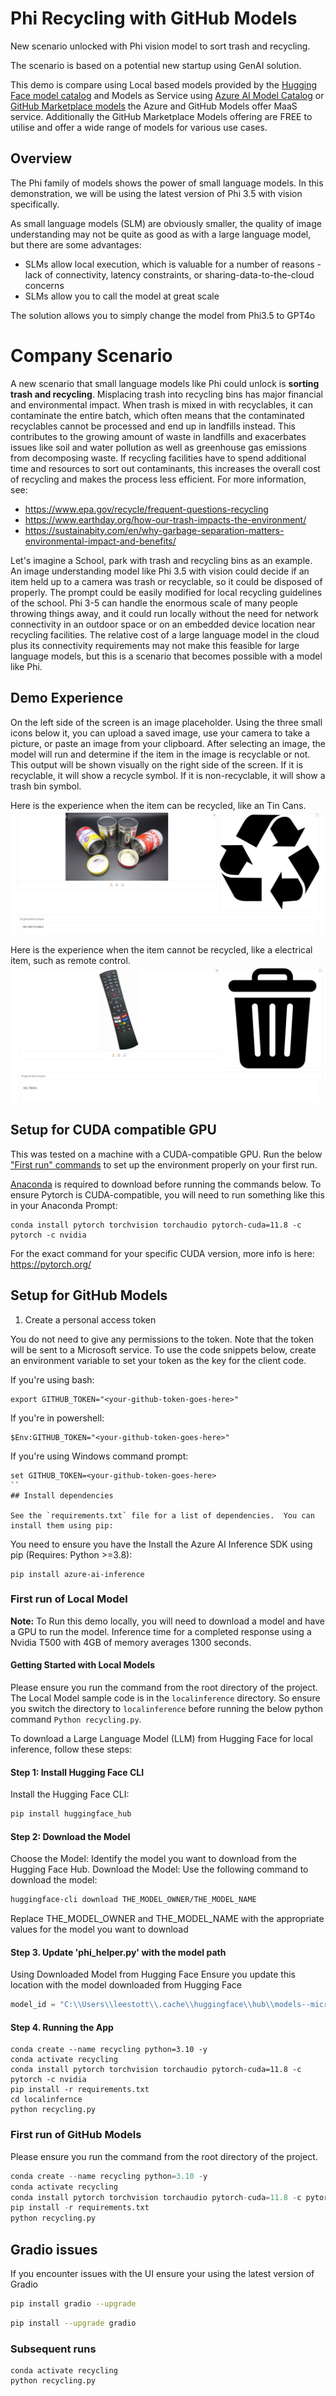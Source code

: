 # Phi Recycling with GitHub Models

New scenario unlocked with Phi vision model to sort trash and recycling. 

The scenario is based on a potential new startup using GenAI solution.

This demo is compare using Local based models provided by the [Hugging Face model catalog](https://huggingface.co) and Models as Service using [Azure AI Model Catalog](https://ai.azure.com) or [GitHub Marketplace models](https://github.com/marketplace/models) the Azure and GitHub Models offer MaaS service. Additionally the GitHub Marketplace Models offering are FREE to utilise and offer a wide range of models for various use cases.

## Overview 
The Phi family of models shows the power of small language models.  In this demonstration, we will be using the latest version of Phi 3.5 with vision specifically.  

As small language models (SLM) are obviously smaller, the quality of image understanding may not be quite as good as with a large language model, but there are some advantages:

+ SLMs allow local execution, which is valuable for a number of reasons - lack of connectivity, latency constraints, or sharing-data-to-the-cloud concerns
+ SLMs allow you to call the model at great scale

The solution allows you to simply change the model from Phi3.5 to GPT4o 

# Company Scenario

A new scenario that small language models like Phi could unlock is **sorting trash and recycling**.  Misplacing trash into recycling bins has major financial and environmental impact.  When trash is mixed in with recyclables, it can contaminate the entire batch, which often means that the contaminated recyclables cannot be processed and end up in landfills instead.  This contributes to the growing amount of waste in landfills and exacerbates issues like soil and water pollution as well as greenhouse gas emissions from decomposing waste.  If recycling facilities have to spend additional time and resources to sort out contaminants, this increases the overall cost of recycling and makes the process less efficient.  For more information, see:
+ https://www.epa.gov/recycle/frequent-questions-recycling
+ https://www.earthday.org/how-our-trash-impacts-the-environment/
+ https://sustainabity.com/en/why-garbage-separation-matters-environmental-impact-and-benefits/

Let's imagine a School, park with trash and recycling bins as an example.  An image understanding model like Phi 3.5 with vision could decide if an item held up to a camera was trash or recyclable, so it could be disposed of properly.  The prompt could be easily modified for local recycling guidelines of the school.  Phi 3-5 can handle the enormous scale of many people throwing things away, and it could run locally without the need for network connectivity in an outdoor space or on an embedded device location near recycling facilities.  The relative cost of a large language model in the cloud plus its connectivity requirements may not make this feasible for large language models, but this is a scenario that becomes possible with a model like Phi.  

## Demo Experience

On the left side of the screen is an image placeholder.  Using the three small icons below it, you can upload a saved image, use your camera to take a picture, or paste an image from your clipboard.  After selecting an image, the model will run and determine if the item in the image is recyclable or not.  This output will be shown visually on the right side of the screen.  If it is recyclable, it will show a recycle symbol.  If it is non-recyclable, it will show a trash bin symbol.  

Here is the experience when the item can be recycled, like an Tin Cans.  
!["The input to the model is an image of a Tin Can.  The output displayed is a large trash bin symbol."](DemoUI-tin.jpg)

Here is the experience when the item cannot be recycled, like a electrical item, such as remote control. 
!["The input to the model is an image of a electrical remote control.  The output displayed is a large trash bin symbol."](DemoUI-remote.jpg)
 
## Setup for CUDA compatible GPU
 
This was tested on a machine with a CUDA-compatible GPU.  Run the below ["First run" commands](#first-run) to set up the environment properly on your first run.  

[Anaconda](https://www.anaconda.com/download/) is required to download before running the commands below.
To ensure Pytorch is CUDA-compatible, you will need to run something like this in your Anaconda Prompt:

```
conda install pytorch torchvision torchaudio pytorch-cuda=11.8 -c pytorch -c nvidia
```
For the exact command for your specific CUDA version, more info is here: https://pytorch.org/

## Setup for GitHub Models

1. Create a personal access token

You do not need to give any permissions to the token. Note that the token will be sent to a Microsoft service.
To use the code snippets below, create an environment variable to set your token as the key for the client code.

If you're using bash:
```
export GITHUB_TOKEN="<your-github-token-goes-here>"
```
If you're in powershell:
```
$Env:GITHUB_TOKEN="<your-github-token-goes-here>"
```
If you're using Windows command prompt:
```
set GITHUB_TOKEN=<your-github-token-goes-here>
``
## Install dependencies

See the `requirements.txt` file for a list of dependencies.  You can install them using pip:
```

You need to ensure you have the Install the Azure AI Inference SDK using pip (Requires: Python >=3.8):
```
pip install azure-ai-inference
```

### First run of Local Model

**Note:**
To Run this demo locally, you will need to download a model and have a GPU to run the model. Inference time for a completed response using a Nvidia T500 with 4GB of memory averages 1300 seconds.

#### Getting Started with Local Models

Please ensure you run the command from the root directory of the project. The Local Model sample code is in the `localinference` directory. So ensure you switch the directory to `localinference` before running the below python command `Python recycling.py`.

To download a Large Language Model (LLM) from Hugging Face for local inference, follow these steps:

#### Step 1: Install Hugging Face CLI
Install the Hugging Face CLI:

```bash
pip install huggingface_hub
```

#### Step 2: Download the Model
Choose the Model: Identify the model you want to download from the Hugging Face Hub. Download the Model: Use the following command to download the model:

```bash
huggingface-cli download THE_MODEL_OWNER/THE_MODEL_NAME
```

Replace THE_MODEL_OWNER and THE_MODEL_NAME with the appropriate values for the model you want to download

#### Step 3. Update 'phi_helper.py' with the model path 

Using Downloaded Model from Hugging Face
Ensure you update this location with the model downloaded from Hugging Face

```Python
model_id = "C:\\Users\\leestott\\.cache\\huggingface\\hub\\models--microsoft--Phi-3.5-vision-instruct\\snapshots\\4a0d683eba9f1d0cbfb6151705d1ee73c25a80ca"  # Define the model ID for the pretrained model if you want to change the model simply replace microsoft/Phi-3-vision-128k-instruct
```

#### Step 4. Running the App

```
conda create --name recycling python=3.10 -y
conda activate recycling
conda install pytorch torchvision torchaudio pytorch-cuda=11.8 -c pytorch -c nvidia
pip install -r requirements.txt
cd localinfernce
python recycling.py
```


### First run of GitHub Models

Please ensure you run the command from the root directory of the project. 

 
```Python
conda create --name recycling python=3.10 -y
conda activate recycling
conda install pytorch torchvision torchaudio pytorch-cuda=11.8 -c pytorch -c nvidia
pip install -r requirements.txt
python recycling.py
```

## Gradio issues

If you encounter issues with the UI ensure your using the latest version of Gradio 

```bash
pip install gradio --upgrade
```

```bash
pip install --upgrade gradio

```

### Subsequent runs
```
conda activate recycling
python recycling.py
```
